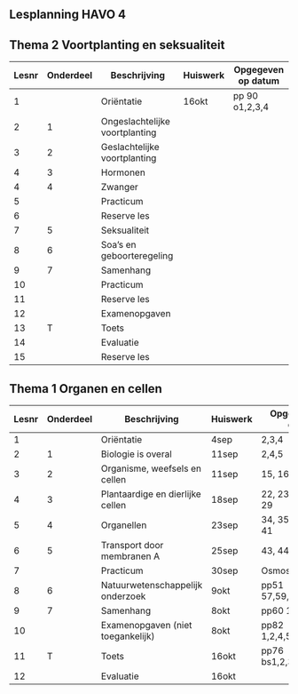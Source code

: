 ## Lesplanning HAVO 4

## Thema 2 Voortplanting en seksualiteit

| Lesnr | Onderdeel | Beschrijving              | Huiswerk | Opgegeven op datum |
|-------|------------|---------------------------|------------|--------------------|
| 1     |            | Oriëntatie                | 16okt      | pp 90 o1,2,3,4     |
| 2     | 1          | Ongeslachtelijke voortplanting |         |                    |
| 3     | 2          | Geslachtelijke voortplanting |           |                    |
| 4     | 3          | Hormonen                  |            |                    |
| 4     | 4          | Zwanger                   |            |                    |
| 5     |            | Practicum                 |            |                    |
| 6     |            | Reserve les               |            |                    |
| 7     | 5          | Seksualiteit              |            |                    |
| 8     | 6          | Soa’s en geboorteregeling |            |                    |
| 9     | 7          | Samenhang                 |            |                    |
| 10    |            | Practicum                 |            |                    |
| 11    |            | Reserve les               |            |                    |
| 12    |            | Examenopgaven             |            |                    |
| 13    | T          | Toets                     |            |                    |
| 14    |            | Evaluatie                 |            |                    |
| 15    |            | Reserve les               |            |                    |

## Thema 1 Organen en cellen

| Lesnr | Onderdeel | Beschrijving                      | Huiswerk             | Opgegeven op datum |
|--------|------------|----------------------------------|----------------------|--------------------|
| 1      |            | Oriëntatie                      | 4sep                 | 2,3,4              |
| 2      | 1          | Biologie is overal              | 11sep                | 2,4,5              |
| 3      | 2          | Organisme, weefsels en cellen   | 11sep                | 15, 16a, 817, 21   |
| 4      | 3          | Plantaardige en dierlijke cellen| 18sep                | 22, 23, 24, 25, 26, 29 |
| 5      | 4          | Organellen                      | 23sep                | 34, 35, 37, 38, 40, 41 |
| 6      | 5          | Transport door membranen A      | 25sep                | 43, 44, 45, 46, 47 |
| 7      |            | Practicum                       | 30sep                | Osmose             |
| 8      | 6          | Natuurwetenschappelijk onderzoek| 9okt                 | pp51 57,59,59,60,61,62 |
| 9      | 7          | Samenhang                       | 8okt                 | pp60 1,2,3,4       |
| 10     |            | Examenopgaven (niet toegankelijk)  | 8okt                 | pp82 1,2,4,5,6,7,8,9,10 |
| 11     | T          | Toets                           | 16okt                 | pp76 bs1,2,3,4,5,6 |
| 12     |            | Evaluatie                       | 16okt                 |                    |


<!--

## Thema 3 Evolutie

| Weeknr | Lesnr | Onderdeel | Beschrijving                    | Opmerking |
|--------|-------|-----------|---------------------------------|-----------|
| 13     | 1     |           | Oriëntatie                      |           |
| 13     | 2     | 1         | Genotype en fenotype            |           |
| 13     | 3     | 2         | Genenparen                      |           |
| 14     | 4     | 3         | Monohybride kruisingen          |           |
| 14     | 4     | 4         | Geslachtshormonen               |           |
| 14     | 5     |           | Practicum                       |           |
| 15     | 6     |           | Reserve les                     |           |
| 15     | 7     | 5         | Speciale manieren van overerven |           |
| 15     | 8     | 6         | Opvoeding of aanleg             |           |
| 16     | 9     | 7         |                                 |           |
| 16     | 10    |           | Samenhang                       |           |
| 16     | 11    |           | Practicum                       |           |
| 17     | 12    |           | Reserve les                     |           |
| 17     | 13    |           | Examenopgaven                   |           |
| 17     | 14    | T         | Toets                           |           |
| 18     | 15    |           | Evaluatie                       |           |
| 18     | 16    |           | Reserve les                     |           |

## Thema 4 Evolutie

| Weeknr | Lesnr | Onderdeel | Beschrijving                  | Opmerking |
|--------|-------|-----------|-------------------------------|-----------|
| 13     | 1     |           | Oriëntatie                    |           |
| 13     | 2     | 1         | Inleiding levende natuur      |           |
| 13     | 3     | 2         | Bacteriën, virussen, schimmels|           |
| 14     | 4     | 3         | De evolutietheorie            |           |
| 14     | 4     | 4         | Evolutie in populaties        |           |
| 14     | 5     |           | Practicum                     |           |
| 15     | 6     |           | Reserve les                   |           |
| 15     | 7     | 5         | Onderzoek naar evolutie       |           |
| 15     | 8     | 6         | Samenhang                     |           |
| 16     | 9     |           | Practicum                     |           |
| 16     | 10    |           | Reserve les                   |           |
| 16     | 11    |           | Examenopgaven                 |           |
| 17     | 12    | T         | Toets                         |           |
| 17     | 13    |           | Evaluatie                     |           |
| 17     | 14    |           | Reserve les                   |           |

## Thema 5 Regeling

| Weeknr | Lesnr | Onderdeel | Beschrijving                            | Opmerking |
|--------|-------|-----------|-----------------------------------------|-----------|
| 19     | 1     |           | Oriëntatie                              |           |
| 19     | 2     | 1         | Homeostase en regelkringen              |           |
| 19     | 3     | 2         | Het hormoonstelsel                      |           |
| 20     | 4     | 3         | Het zenuwstelsel                        |           |
| 20     | 5     | 4         | Reflexen en autonoom zenuwstelsel       |           |
| 20     | 6     |           | Practicum                               |           |
| 21     | 7     |           | Reserve les                             |           |
| 21     | 8     | 5         | Impulsgeleiding                         |           |
| 21     | 9     | 6         | Spieren en beweging                     |           |
| 22     | 10    | 7         | Samenhang                               |           |
| 22     | 11    |           | Practicum                               |           |
| 22     | 12    |           | Reserve les                             |           |
| 23     | 13    |           | Examenopgaven                           |           |
| 23     | 14    | T         | Toets                                   |           |
| 23     | 15    |           | Evaluatie                               |           |
| 24     | 16    |           | Reserve les                             |           |

## Thema 6 Waarneming en gedrag

| Weeknr | Lesnr | Onderdeel | Beschrijving                  | Opmerking |
|--------|-------|-----------|-------------------------------|-----------|
| 25     | 1     |           | Oriëntatie                    |           |
| 25     | 2     | 1         | Zintuigen                     |           |
| 25     | 3     | 2         | Het oog                       |           |
| 26     | 4     | 3         | Gedrag                        |           |
| 26     | 5     | 4         | Beïnvloeden van gedrag        |           |
| 26     | 6     |           | Practicum                     |           |
| 27     | 7     |           | Reserve les                   |           |
| 27     | 8     | 5         | Sociaal gedrag bij dieren     |           |
| 27     | 9     | 6         | Gedrag bij mensen             |           |
| 28     | 10    | 7         | Samenhang                     |           |
| 28     | 11    |           | Practicum                     |           |
| 28     | 12    |           | Reserve les                   |           |
| 29     | 13    |           | Examenopgaven                 |           |
| 29     | 14    | T         | Toets                         |           |
| 29     | 15    |           | Evaluatie                     |           |
| 30     | 16    |           | Reserve les                   |           |

## Thema 7 Ecologie en milieu

| Weeknr | Lesnr | Onderdeel | Beschrijving              | Opmerking |
|--------|-------|-----------|---------------------------|-----------|
| 30     | 1     |           | Oriëntatie                |           |
| 30     | 2     | 1         | Organismen                |           |
| 30     | 3     | 2         | Populaties                |           |
| 31     | 4     | 3         | Ecosystemen               |           |
| 31     | 4     | 4         | Veranderende ecosystemen  |           |
| 31     | 5     |           | Practicum                 |           |
| 32     | 6     |           | Reserve les               |           |
| 32     | 7     | 5         | Kringlopen                |           |
| 32     | 8     | 6         | Duurzaamheid, natuurbescherming |       |
| 33     | 9     | 7         | Voedselproductie          |           |
| 33     |       | 8         | Energie                   |           |
| 33     | 10    |           | Practicum                 |           |
| 34     | 11    |           | Reserve les               |           |
| 34     | 12    |           | Examenopgaven             |           |
| 34     | 13    | T         | Toets                     |           |
| 35     | 14    |           | Evaluatie                 |           |
| 35     | 15    |           | Reserve les               |           |

-->